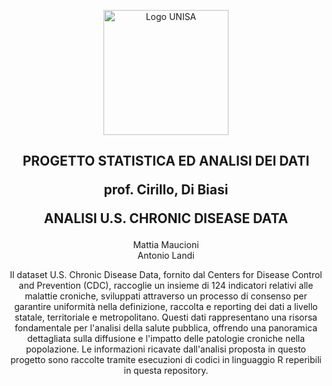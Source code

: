 <p align="center">
    <img width="200" src="https://www.opisalerno.it/wp-content/uploads/2016/11/logo-unisa-png.png" alt="Logo UNISA">
</p>
<h2 align="center">
PROGETTO STATISTICA ED ANALISI DEI DATI

prof. Cirillo, Di Biasi

ANALISI U.S. CHRONIC DISEASE DATA
</h2>
<p align="center">
Mattia Maucioni <br>
Antonio Landi
</p>
</h2>
<p align="center">
Il dataset U.S. Chronic Disease Data, fornito dal Centers for Disease Control and Prevention (CDC), raccoglie un insieme di 124 indicatori relativi alle malattie croniche, sviluppati attraverso un processo di consenso per garantire uniformità nella definizione, raccolta e reporting dei dati a livello statale, territoriale e metropolitano. Questi dati rappresentano una risorsa fondamentale per l'analisi della salute pubblica, offrendo una panoramica dettagliata sulla diffusione e l'impatto delle patologie croniche nella popolazione. Le informazioni ricavate dall'analisi proposta in questo progetto sono raccolte tramite esecuzioni di codici in linguaggio R reperibili in questa repository.
</p>

